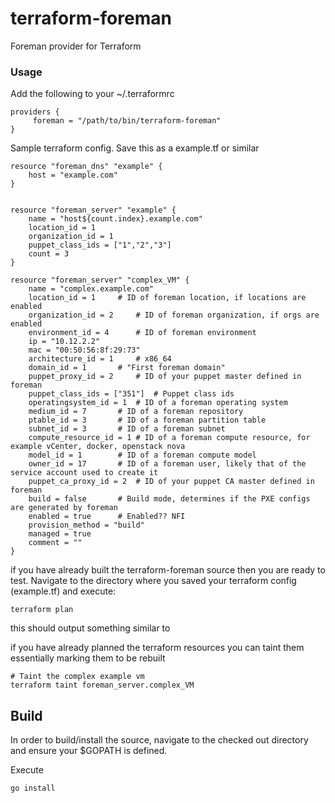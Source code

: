 # terraform-foreman
Foreman provider for Terraform

### Usage

Add the following to your ~/.terraformrc
```
providers {
     foreman = "/path/to/bin/terraform-foreman"
}
```

Sample terraform config. Save this as a example.tf or similar
```
resource "foreman_dns" "example" {
	host = "example.com"
}


resource "foreman_server" "example" {
    name = "host${count.index}.example.com"
    location_id = 1
    organization_id = 1
    puppet_class_ids = ["1","2","3"]
    count = 3
}

resource "foreman_server" "complex_VM" {
    name = "complex.example.com"
    location_id = 1		# ID of foreman location, if locations are enabled
    organization_id = 2		# ID of foreman organization, if orgs are enabled
    environment_id = 4		# ID of foreman environment
    ip = "10.12.2.2"
    mac = "00:50:56:8f:29:73"
    architecture_id = 1 	# x86_64
    domain_id = 1		# "First foreman domain"
    puppet_proxy_id = 2		# ID of your puppet master defined in foreman
    puppet_class_ids = ["351"]  # Puppet class ids
    operatingsystem_id = 1	# ID of a foreman operating system
    medium_id = 7		# ID of a foreman repository
    ptable_id = 3		# ID of a foreman partition table
    subnet_id = 3		# ID of a foreman subnet
    compute_resource_id = 1	# ID of a foreman compute resource, for example vCenter, docker, openstack nova
    model_id = 1		# ID of a foreman compute model
    owner_id = 17		# ID of a foreman user, likely that of the service account used to create it
    puppet_ca_proxy_id = 2	# ID of your puppet CA master defined in foreman
    build = false		# Build mode, determines if the PXE configs are generated by foreman
    enabled = true		# Enabled?? NFI
    provision_method = "build"  
    managed = true		
    comment = ""
}
```

if you have already built the terraform-foreman source then you are ready to test. Navigate to the directory where you saved your terraform config (example.tf) and execute:

```
terraform plan
```

this should output something similar to


if you have already planned the terraform resources you can taint them essentially marking them to be rebuilt

```
# Taint the complex example vm
terraform taint foreman_server.complex_VM
```

## Build
In order to build/install the source, navigate to the checked out directory and ensure your $GOPATH is defined.

Execute
```
go install
```





